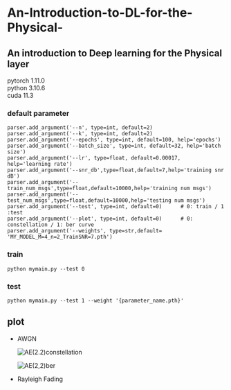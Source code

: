 # An-Introduction-to-DL-for-the-Physical-
## An introduction to Deep learning for the Physical layer

pytorch 1.11.0 <br/>
python 3.10.6 <br/>
cuda 11.3

### default parameter
```
parser.add_argument('--n', type=int, default=2)
parser.add_argument('--k', type=int, default=2)
parser.add_argument('--epochs', type=int, default=100, help='epochs')
parser.add_argument('--batch_size', type=int, default=32, help='batch size')
parser.add_argument('--lr', type=float, default=0.00017, help='learning rate')
parser.add_argument('--snr_db',type=float,default=7,help='training snr dB')
parser.add_argument('--train_num_msgs',type=float,default=10000,help='training num msgs')
parser.add_argument('--test_num_msgs',type=float,default=10000,help='testing num msgs')
parser.add_argument('--test', type=int, default=0)      # 0: train / 1 :test
parser.add_argument('--plot', type=int, default=0)      # 0: constellation / 1: ber curve
parser.add_argument('--weights', type=str,default= 'MY_MODEL_M=4_n=2_TrainSNR=7.pth')
```
### train
```
python mymain.py --test 0
```

### test
```
python mymain.py --test 1 --weight '{parameter_name.pth}'
```



## plot

- AWGN

  ![AE(2.2)constellation](../images/README/AE(2.2)constellation-1668393067362-3.png)

  ![AE(2,2)ber](../images/README/AE(2,2)ber-1668393073480-5.png)



- Rayleigh Fading

  
